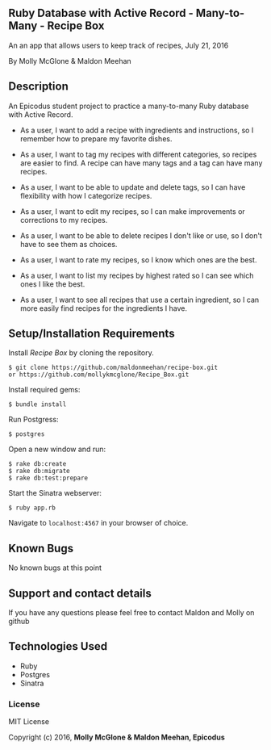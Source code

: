 ## Ruby Database with Active Record - Many-to-Many - Recipe Box

An an app that allows users to keep track of recipes, July 21, 2016

By Molly McGlone & Maldon Meehan

## Description

An Epicodus student project to practice a many-to-many Ruby database with Active Record.

* As a user, I want to add a recipe with ingredients and instructions, so I remember how to prepare my favorite dishes.

* As a user, I want to tag my recipes with different categories, so recipes are easier to find. A recipe can have many tags and a tag can have many recipes.

* As a user, I want to be able to update and delete tags, so I can have flexibility with how I categorize recipes.

* As a user, I want to edit my recipes, so I can make improvements or corrections to my recipes.

* As a user, I want to be able to delete recipes I don't like or use, so I don't have to see them as choices.

* As a user, I want to rate my recipes, so I know which ones are the best.

* As a user, I want to list my recipes by highest rated so I can see which ones I like the best.

* As a user, I want to see all recipes that use a certain ingredient, so I can more easily find recipes for the ingredients I have.

## Setup/Installation Requirements

Install *Recipe Box* by cloning the repository.  
```
$ git clone https://github.com/maldonmeehan/recipe-box.git
or https://github.com/mollykmcglone/Recipe_Box.git
```

Install required gems:
```
$ bundle install
```

Run Postgress:
```
$ postgres
```

Open a new window and run:
```
$ rake db:create
$ rake db:migrate
$ rake db:test:prepare
```

Start the Sinatra webserver:
```
$ ruby app.rb
```

Navigate to `localhost:4567` in your browser of choice.

## Known Bugs

No known bugs at this point

## Support and contact details

If you have any questions please feel free to contact Maldon and Molly on github

## Technologies Used

* Ruby
* Postgres
* Sinatra

### License

MIT License

Copyright (c) 2016, **Molly McGlone & Maldon Meehan, Epicodus**
